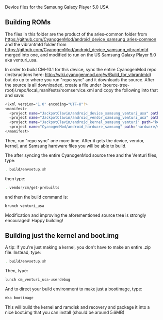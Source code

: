 Device files for the Samsung Galaxy Player 5.0 USA

## Building ROMs

The files in this folder are the product of the aries-common folder from https://github.com/CyanogenMod/android_device_samsung_aries-common
and the vibrantmtd folder from https://github.com/CyanogenMod/android_device_samsung_vibrantmtd merged into one, and modified to run on the
US Samsung Galaxy Player 5.0 aka venturi_usa.

In order to build CM-10.1 for this device, sync the entire CyanogenMod repo (instsructions here: http://wiki.cyanogenmod.org/w/Build_for_vibrantmtd) but do up to where you run "repo sync" and it downloads the source. After the source is all downloaded, create a file under (source-tree-root)/.repo/local_manifests/roomservice.xml and copy the following into that and save:

```bash
<?xml version="1.0" encoding="UTF-8"?>
<manifest>
  <project name="JackpotClavin/android_device_samsung_venturi_usa" path="device/samsung/venturi_usa" remote="github" revision="cm-10.1" />
  <project name="JackpotClavin/android_vendor_samsung_venturi_usa" path="vendor/samsung/venturi_usa" remote="github" revision="cm-10.1" />
  <project name="JackpotClavin/android_kernel_samsung_venturi" path="kernel/samsung/venturi" remote="github" revision="3.0Venturi" />
  <project name="CyanogenMod/android_hardware_samsung" path="hardware/samsung" remote="github" revision="cm-10.1" />
</manifest>
```

Then, run "repo sync" one more time. After it gets the device, vendor, kernel, and Samsung hardware files you will be able to build.

The after syncing the entire CyanogenMod source tree and the Venturi files, type:

```bash
. build/envsetup.sh
```
then type:

```bash
. vendor/cm/get-prebuilts 
```

and then the build command is:

```bash
brunch venturi_usa
```

Modification and improving the aforementioned source tree is strongly encouraged! Happy building!

## Building just the kernel and boot.img

A tip: If you're just making a kernel, you don't have to make an entire .zip file. Instead, type:

```bash
. build/envsetup.sh
```

Then, type:

```bash
lunch cm_venturi_usa-userdebug
```

And to direct your build environment to make just a bootimage, type:

```bash
mka bootimage
```

This will build the kernel and ramdisk and recovery and package it into a nice boot.img that you can install (should be around 5.6MB)
